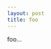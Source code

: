 ```yaml
---                                                                                                                                                         
layout: post                                                                                                                                                
title: foo                                                                                                                             
---  
```


foo...
